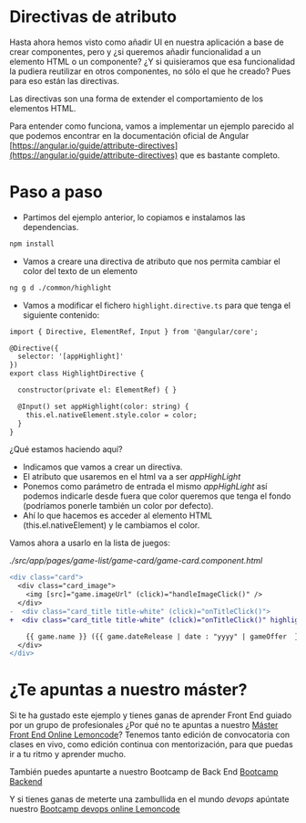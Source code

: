 # Directivas de atributo

Hasta ahora hemos visto como añadir UI en nuestra aplicación a base de crear componentes, pero y ¿si queremos añadir funcionalidad a un elemento HTML o un componente? ¿Y si quisieramos que esa funcionalidad la pudiera reutilizar en otros componentes, no sólo el que he creado? Pues para eso están las directivas.

Las directivas son una forma de extender el comportamiento de los elementos HTML.

Para entender como funciona, vamos a implementar un ejemplo parecido al que podemos encontrar en la documentación oficial de Angular [https://angular.io/guide/attribute-directives](https://angular.io/guide/attribute-directives) que es bastante completo.

# Paso a paso

- Partimos del ejemplo anterior, lo copiamos e instalamos las dependencias.

```bash
npm install
```

- Vamos a creare una directiva de atributo que nos permita cambiar el color del texto de un elemento

```bash
ng g d ./common/highlight
```

- Vamos a modificar el fichero `highlight.directive.ts` para que tenga el siguiente contenido:

```diff
import { Directive, ElementRef, Input } from '@angular/core';

@Directive({
  selector: '[appHighlight]'
})
export class HighlightDirective {

  constructor(private el: ElementRef) { }

  @Input() set appHighlight(color: string) {
    this.el.nativeElement.style.color = color;
  }
}
```

¿Qué estamos haciendo aquí?

- Indicamos que vamos a crear un directiva.
- El atributo que usaremos en el html va a ser _appHighLight_
- Ponemos como parámetro de entrada el mismo _appHighLight_ así podemos indicarle desde fuera que color queremos que tenga el fondo (podríamos ponerle también un color por defecto).
- Ahí lo que hacemos es acceder al elemento HTML (this.el.nativeElement) y le cambiamos el color.

Vamos ahora a usarlo en la lista de juegos:

_./src/app/pages/game-list/game-card/game-card.component.html_

```diff
<div class="card">
  <div class="card_image">
    <img [src]="game.imageUrl" (click)="handleImageClick()" />
  </div>
-  <div class="card_title title-white" (click)="onTitleClick()">
+  <div class="card_title title-white" (click)="onTitleClick()" highlight="red">

    {{ game.name }} ({{ game.dateRelease | date : "yyyy" | gameOffer  }})
  </div>
</div>
```

# ¿Te apuntas a nuestro máster?

Si te ha gustado este ejemplo y tienes ganas de aprender Front End guiado por un grupo de profesionales ¿Por qué no te apuntas a nuestro [Máster Front End Online Lemoncode](https://lemoncode.net/master-frontend#inicio-banner)? Tenemos tanto edición de convocatoria con clases en vivo, como edición continua con mentorización, para que puedas ir a tu ritmo y aprender mucho.

También puedes apuntarte a nuestro Bootcamp de Back End [Bootcamp Backend](https://lemoncode.net/bootcamp-backend#inicio-banner)

Y si tienes ganas de meterte una zambullida en el mundo _devops_ apúntate nuestro [Bootcamp devops online Lemoncode](https://lemoncode.net/bootcamp-devops#bootcamp-devops/inicio)
